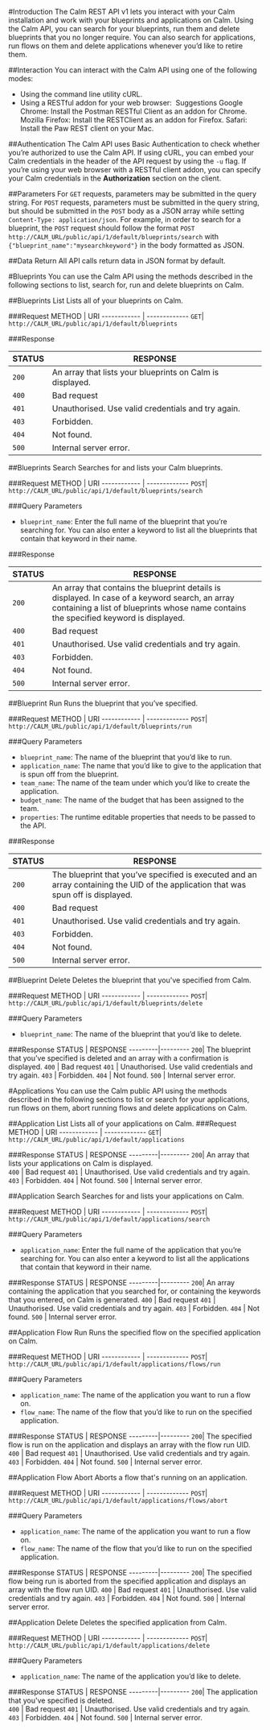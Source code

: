 #Introduction
The Calm REST API v1 lets you interact with your Calm installation and work with your blueprints and applications on Calm. Using the Calm API, you can search for your blueprints, run them and delete blueprints that you no longer require. You can also search for applications, run flows on them and delete applications whenever you’d like to retire them. 

##Interaction
You can interact with the Calm API using one of the following modes:

* Using the command line utility cURL. 
* Using a RESTful addon for your web browser:
 Suggestions
Google Chrome: Install the Postman RESTful Client as an addon for Chrome. 
Mozilla Firefox: Install the RESTClient as an addon for Firefox. 
Safari: Install the Paw REST client on your Mac. 

##Authentication
The Calm API uses Basic Authentication to check whether you’re authorized to use the Calm API. If using cURL, you can embed your Calm credentials in the header of the API request by using the `-u` flag. If you’re using your web browser with a RESTful client addon, you can specify your Calm credentials in the **Authorization** section on the client. 

##Parameters
For `GET` requests, parameters may be submitted in the query string. For `POST` requests, parameters must be submitted in the query string, but should be submitted in the `POST` body as a JSON array while setting `Content-Type: application/json`. For example, in order to search for a blueprint, the `POST` request should follow the format
`POST http://CALM_URL/public/api/1/default/blueprints/search` with `{"blueprint_name":"mysearchkeyword"}` in the body formatted as JSON.

##Data Return
All API calls return data in JSON format by default. 

#Blueprints
You can use the Calm API using the methods described in the following sections to list, search for, run and delete blueprints on Calm.

##Blueprints List
Lists all of your blueprints on Calm. 

###Request
METHOD | URI
------------ | -------------
`GET`| `http://CALM_URL/public/api/1/default/blueprints`

###Response

STATUS | RESPONSE
---------|---------
`200`| An array that lists your blueprints on Calm is displayed.
`400` | Bad request
`401` | Unauthorised. Use valid credentials and try again. 
`403` | Forbidden.
`404` | Not found. 
`500` | Internal server error.

##Blueprints Search
Searches for and lists your Calm blueprints.

###Request
METHOD | URI
------------ | -------------
`POST`| `http://CALM_URL/public/api/1/default/blueprints/search`

###Query Parameters
* `blueprint_name`: Enter the full name of the blueprint that you’re searching for. You can also enter a keyword to list all the blueprints that contain that keyword in their name.

###Response

STATUS | RESPONSE
---------|---------
`200`| An array that contains the blueprint details is displayed. In case of a keyword search, an array containing a list of blueprints whose name contains the specified keyword is displayed. 
`400` | Bad request
`401` | Unauthorised. Use valid credentials and try again. 
`403` | Forbidden.
`404` | Not found. 
`500` | Internal server error.

##Blueprint Run
Runs the blueprint that you’ve specified. 

###Request
METHOD | URI
------------ | -------------
`POST`| `http://CALM_URL/public/api/1/default/blueprints/run`

###Query Parameters
* `blueprint_name`: The name of the blueprint that you’d like to run. 
* `application_name`: The name that you’d like to give to the application that is spun off from the blueprint. 
* `team_name`: The name of the team under which you’d like to create the application.
* `budget_name`: The name of the budget that has been assigned to the team. 
* `properties`: The runtime editable properties that needs to be passed to the API.

###Response

STATUS | RESPONSE
---------|---------
`200`| The blueprint that you’ve specified is executed and an array containing the UID of the application that was spun off is displayed. 
`400` | Bad request
`401` | Unauthorised. Use valid credentials and try again. 
`403` | Forbidden.
`404` | Not found. 
`500` | Internal server error.

##Blueprint Delete
Deletes the blueprint that you've specified from Calm. 

###Request
METHOD | URI
------------ | -------------
`POST`| `http://CALM_URL/public/api/1/default/blueprints/delete`

###Query Parameters
* `blueprint_name`: The name of the blueprint that you’d like to delete.

###Response
STATUS | RESPONSE
---------|---------
`200`| The blueprint that you’ve specified is deleted and an array with a confirmation is displayed. 
`400` | Bad request
`401` | Unauthorised. Use valid credentials and try again. 
`403` | Forbidden.
`404` | Not found. 
`500` | Internal server error.


#Applications
You can use the Calm public API using the methods described in the following sections to list or search for your applications, run flows on them, abort running flows and delete applications on Calm.

##Application List
Lists all of your applications on Calm.
###Request
METHOD | URI
------------ | -------------
`GET`| `http://CALM_URL/public/api/1/default/applications`

###Response
STATUS | RESPONSE
---------|---------
`200`| An array that lists your applications on Calm is displayed.   
`400` | Bad request
`401` | Unauthorised. Use valid credentials and try again. 
`403` | Forbidden.
`404` | Not found. 
`500` | Internal server error.

##Application Search
Searches for and lists your applications on Calm. 

###Request
METHOD | URI
------------ | -------------
`POST`| `http://CALM_URL/public/api/1/default/applications/search`

###Query Parameters
* `application_name`: Enter the full name of the application that you’re searching for. You can also enter a keyword to list all the applications that contain that keyword in their name.

###Response
STATUS | RESPONSE
---------|---------
`200`| An array containing the application that you searched for, or containing the keywords that you entered, on Calm is generated. 
`400` | Bad request
`401` | Unauthorised. Use valid credentials and try again. 
`403` | Forbidden.
`404` | Not found. 
`500` | Internal server error.


##Application Flow Run
Runs the specified flow on the specified application on Calm. 

###Request
METHOD | URI
------------ | -------------
`POST`| `http://CALM_URL/public/api/1/default/applications/flows/run`

###Query Parameters
* `application_name`: The name of the application you want to run a flow on. 
* `flow_name`: The name of the flow that you’d like to run on the specified application. 

###Response
STATUS | RESPONSE
---------|---------
`200`| The specified flow is run on the application and displays an array with the flow run UID. 
`400` | Bad request
`401` | Unauthorised. Use valid credentials and try again. 
`403` | Forbidden.
`404` | Not found. 
`500` | Internal server error.

##Application Flow Abort
Aborts a flow that's running on an application. 

###Request
METHOD | URI
------------ | -------------
`POST`| `http://CALM_URL/public/api/1/default/applications/flows/abort`

###Query Parameters
* `application_name`: The name of the application you want to run a flow on. 
* `flow_name`: The name of the flow that you’d like to run on the specified application.

###Response
STATUS | RESPONSE
---------|---------
`200`| The specified flow being run is aborted from the specified application and displays an array with the flow run UID. 
`400` | Bad request
`401` | Unauthorised. Use valid credentials and try again. 
`403` | Forbidden.
`404` | Not found. 
`500` | Internal server error.

##Application Delete
Deletes the specified application from Calm. 

###Request
METHOD | URI
------------ | -------------
`POST`| `http://CALM_URL/public/api/1/default/applications/delete`

###Query Parameters
* `application_name`: The name of the application you’d like to delete. 

###Response
STATUS | RESPONSE
---------|---------
`200`| The application that you've specified is deleted.  
`400` | Bad request
`401` | Unauthorised. Use valid credentials and try again. 
`403` | Forbidden.
`404` | Not found. 
`500` | Internal server error.

